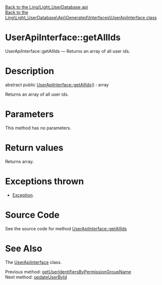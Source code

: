 [Back to the Ling/Light_UserDatabase api](https://github.com/lingtalfi/Light_UserDatabase/blob/master/doc/api/Ling/Light_UserDatabase.md)<br>
[Back to the Ling\Light_UserDatabase\Api\Generated\Interfaces\UserApiInterface class](https://github.com/lingtalfi/Light_UserDatabase/blob/master/doc/api/Ling/Light_UserDatabase/Api/Generated/Interfaces/UserApiInterface.md)


UserApiInterface::getAllIds
================



UserApiInterface::getAllIds — Returns an array of all user ids.




Description
================


abstract public [UserApiInterface::getAllIds](https://github.com/lingtalfi/Light_UserDatabase/blob/master/doc/api/Ling/Light_UserDatabase/Api/Generated/Interfaces/UserApiInterface/getAllIds.md)() : array




Returns an array of all user ids.




Parameters
================

This method has no parameters.


Return values
================

Returns array.


Exceptions thrown
================

- [Exception](http://php.net/manual/en/class.exception.php).&nbsp;







Source Code
===========
See the source code for method [UserApiInterface::getAllIds](https://github.com/lingtalfi/Light_UserDatabase/blob/master/Api/Generated/Interfaces/UserApiInterface.php#L264-L264)


See Also
================

The [UserApiInterface](https://github.com/lingtalfi/Light_UserDatabase/blob/master/doc/api/Ling/Light_UserDatabase/Api/Generated/Interfaces/UserApiInterface.md) class.

Previous method: [getUserIdentifiersByPermissionGroupName](https://github.com/lingtalfi/Light_UserDatabase/blob/master/doc/api/Ling/Light_UserDatabase/Api/Generated/Interfaces/UserApiInterface/getUserIdentifiersByPermissionGroupName.md)<br>Next method: [updateUserById](https://github.com/lingtalfi/Light_UserDatabase/blob/master/doc/api/Ling/Light_UserDatabase/Api/Generated/Interfaces/UserApiInterface/updateUserById.md)<br>

